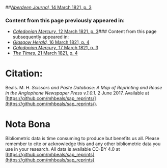 ##[*Aberdeen Journal*, 14 March 1821, p. 3](https://mhbeals.github.io/sap_html/Aberdeen-Journal/Aberdeen-Journal-14-March-1821-p-3)

### Content from this page previously appeared in:
+ [*Caledonian Mercury*, 12 March 1821, p. 3](https://mhbeals.github.io/sap_html/Caledonian-Mercury/Caledonian-Mercury-12-March-1821-p-3)### Content from this page subsequently appeared in:
+ [*Glasgow Herald*, 16 March 1821, p. 4](https://mhbeals.github.io/sap_html/Glasgow-Herald/Glasgow-Herald-16-March-1821-p-4)
+ [*Caledonian Mercury*, 17 March 1821, p. 3](https://mhbeals.github.io/sap_html/Caledonian-Mercury/Caledonian-Mercury-17-March-1821-p-3)
+ [*The Times*, 21 March 1821, p. 4](https://mhbeals.github.io/sap_html/The-Times/The-Times-21-March-1821-p-4)
                    
# Citation: 

Beals. M. H. *Scissors and Paste Database: A Map of Reprinting and Reuse in the Anglophone Newspaper Press v.1.0.1.* 2 June 2017. Available at [https://github.com/mhbeals/sap_reprints/](https://github.com/mhbeals/sap_reprints/). 
                    
# Nota Bona

Bibliometric data is time consuming to produce but benefits us all. Please remember to cite or acknowledge this and any other bibliometric data you use in your research. All data is available CC-BY 4.0 at [https://github.com/mhbeals/sap_reprints](https://github.com/mhbeals/sap_reprints)